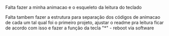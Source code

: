 Falta fazer a minha animacao e o esqueleto da leitura do teclado

Falta tambem fazer a estrutura para separação dos códigos de animacao de cada um tal qual foi o primeiro projeto, ajustar o readme pra leitura ficar de acordo com isso e fazer a função da tecla "*" - reboot via software
